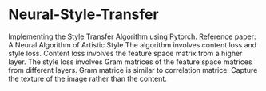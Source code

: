 # Neural-Style-Transfer

Implementing the Style Transfer Algorithm using Pytorch. Reference paper: A Neural Algorithm of Artistic Style
The algorithm involves content loss and style loss. Content loss involves the feature space matrix from a higher layer. The style loss involves Gram matrices of the feature space matrices from different layers. Gram matrice is similar to correlation matrice. Capture the texture of the image rather than the content.

